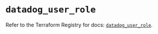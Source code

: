 # `datadog_user_role`

Refer to the Terraform Registry for docs: [`datadog_user_role`](https://registry.terraform.io/providers/datadog/datadog/3.52.0/docs/resources/user_role).
